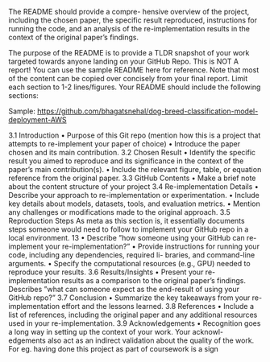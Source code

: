 The README should provide a compre-
hensive overview of the project, including the chosen paper, the specific result reproduced,
instructions for running the code, and an analysis of the re-implementation results in the
context of the original paper’s findings.

The purpose of the README is to provide a TLDR snapshot of your work targeted towards
anyone landing on your GitHub Repo. This is NOT A report! You can use the sample
README here for reference.
Note that most of the content can be copied over concisely from your final report. Limit
each section to 1-2 lines/figures. Your README should include the following sections:

Sample: https://github.com/bhagatsnehal/dog-breed-classification-model-deployment-AWS

3.1 Introduction
• Purpose of this Git repo (mention how this is a project that attempts to re-implement
your paper of choice)
• Introduce the paper chosen and its main contribution.
3.2 Chosen Result
• Identify the specific result you aimed to reproduce and its significance in the context
of the paper’s main contribution(s).
• Include the relevant figure, table, or equation reference from the original paper.
3.3 GitHub Contents
• Make a brief note about the content structure of your project
3.4 Re-implementation Details
• Describe your approach to re-implementation or experimentation.
• Include key details about models, datasets, tools, and evaluation metrics.
• Mention any challenges or modifications made to the original approach.
3.5 Reproduction Steps
As meta as this section is, it essentially documents steps someone would need to follow to
implement your GitHub repo in a local environment.
13
• Describe ”how someone using your GitHub can re-implement your re-implementation?”
• Provide instructions for running your code, including any dependencies, required li-
braries, and command-line arguments.
• Specify the computational resources (e.g., GPU) needed to reproduce your results.
3.6 Results/Insights
• Present your re-implementation results as a comparison to the original paper’s findings.
Describes ”what can someone expect as the end-result of using your GitHub repo?”
3.7 Conclusion
• Summarize the key takeaways from your re-implementation effort and the lessons
learned.
3.8 References
• Include a list of references, including the original paper and any additional resources
used in your re-implementation.
3.9 Acknowledgements
• Recognition goes a long way in setting up the context of your work. Your acknowl-
edgements also act as an indirect validation about the quality of the work. For eg.
having done this project as part of coursework is a sign 